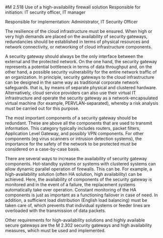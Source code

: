 #M 2.518 Use of a high-availability firewall solution
Responsible for initiation: IT security officer, IT manager

Responsible for implementation: Administrator, IT Security Officer

The resilience of the cloud infrastructure must be ensured. When high or very high demands are placed on the availability of security gateways, redundancies should be established in terms of physical resources and network connectivity, or networking of cloud infrastructure components.

A security gateway should always be the only interface between the external and the protected network. On the one hand, the security gateway represents a potential bottleneck in terms of data throughput and, on the other hand, a possible security vulnerability for the entire network traffic of an organization. In principle, security gateways to the cloud infrastructure can be designed in the same way as traditional corporate network safeguards. that is, by means of separate physical and clustered hardware. Alternatively, cloud service providers can also use their virtual IT infrastructure and operate the security gateway as a network-encapsulated virtual machine (for example, PERVLAN-separated), whereby a risk analysis must be carried out for this purpose.

The most important components of a security gateway should be redundant. These are above all the components that are used to transmit information. This category typically includes routers, packet filters, Application Level Gateway, and possibly VPN components. For other components (eg virus scanners or intrusion detection systems), the importance for the safety of the network to be protected must be considered on a case-by-case basis.

There are several ways to increase the availability of security gateway components. Hot-standby systems or systems with clustered systems can allow dynamic parallel operation of firewalls. This can be. For example, a high-availability solution (often HA solution, high availability) can be achieved. Here, the availability of components of the security gateway is monitored and in the event of a failure, the replacement systems automatically take over operation. Constant monitoring of the HA components is just as important as a functioning failover in case of need. In addition, a sufficient load distribution (English load balancing) must be taken care of, which prevents that individual systems or feeder lines are overloaded with the transmission of data packets.

Other requirements for high-availability solutions and highly available secure gateways are the M 2.302 security gateways and high availability measures, which must be used and implemented.



